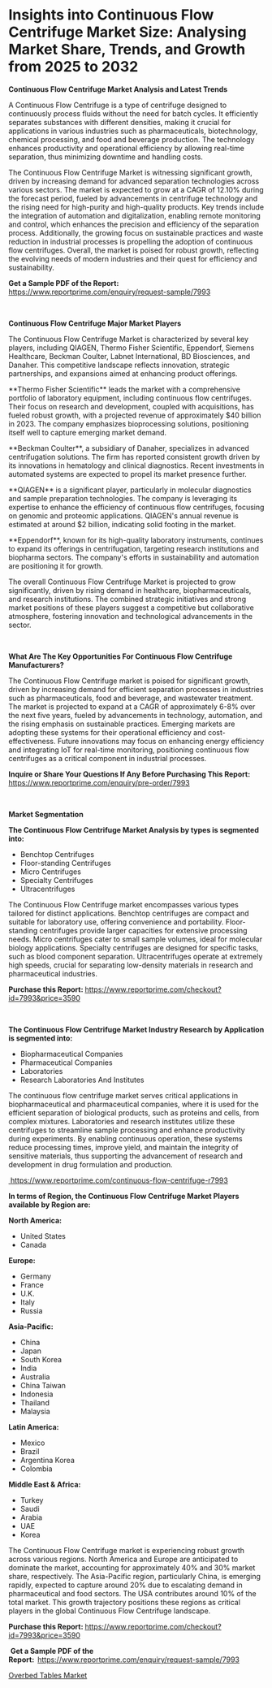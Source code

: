 <p><h1>Insights into Continuous Flow Centrifuge Market Size: Analysing Market Share, Trends, and Growth from 2025 to 2032</h1></p><p><strong>Continuous Flow Centrifuge Market Analysis and Latest Trends</strong></p>
<p><p>A Continuous Flow Centrifuge is a type of centrifuge designed to continuously process fluids without the need for batch cycles. It efficiently separates substances with different densities, making it crucial for applications in various industries such as pharmaceuticals, biotechnology, chemical processing, and food and beverage production. The technology enhances productivity and operational efficiency by allowing real-time separation, thus minimizing downtime and handling costs.</p><p>The Continuous Flow Centrifuge Market is witnessing significant growth, driven by increasing demand for advanced separation technologies across various sectors. The market is expected to grow at a CAGR of 12.10% during the forecast period, fueled by advancements in centrifuge technology and the rising need for high-purity and high-quality products. Key trends include the integration of automation and digitalization, enabling remote monitoring and control, which enhances the precision and efficiency of the separation process. Additionally, the growing focus on sustainable practices and waste reduction in industrial processes is propelling the adoption of continuous flow centrifuges. Overall, the market is poised for robust growth, reflecting the evolving needs of modern industries and their quest for efficiency and sustainability.</p></p>
<p><strong>Get a Sample PDF of the Report:&nbsp;</strong> <a href="https://www.reportprime.com/enquiry/request-sample/7993?utm_campaign=3431&utm_medium=2&utm_source=Github&utm_content=ia&utm_term=19032025&utm_id=continuous-flow-centrifuge">https://www.reportprime.com/enquiry/request-sample/7993</a></p>
<p>&nbsp;</p>
<p><strong>Continuous Flow Centrifuge Major Market Players</strong></p>
<p><p>The Continuous Flow Centrifuge Market is characterized by several key players, including QIAGEN, Thermo Fisher Scientific, Eppendorf, Siemens Healthcare, Beckman Coulter, Labnet International, BD Biosciences, and Danaher. This competitive landscape reflects innovation, strategic partnerships, and expansions aimed at enhancing product offerings.</p><p>**Thermo Fisher Scientific** leads the market with a comprehensive portfolio of laboratory equipment, including continuous flow centrifuges. Their focus on research and development, coupled with acquisitions, has fueled robust growth, with a projected revenue of approximately $40 billion in 2023. The company emphasizes bioprocessing solutions, positioning itself well to capture emerging market demand.</p><p>**Beckman Coulter**, a subsidiary of Danaher, specializes in advanced centrifugation solutions. The firm has reported consistent growth driven by its innovations in hematology and clinical diagnostics. Recent investments in automated systems are expected to propel its market presence further.</p><p>**QIAGEN** is a significant player, particularly in molecular diagnostics and sample preparation technologies. The company is leveraging its expertise to enhance the efficiency of continuous flow centrifuges, focusing on genomic and proteomic applications. QIAGEN's annual revenue is estimated at around $2 billion, indicating solid footing in the market.</p><p>**Eppendorf**, known for its high-quality laboratory instruments, continues to expand its offerings in centrifugation, targeting research institutions and biopharma sectors. The company's efforts in sustainability and automation are positioning it for growth.</p><p>The overall Continuous Flow Centrifuge Market is projected to grow significantly, driven by rising demand in healthcare, biopharmaceuticals, and research institutions. The combined strategic initiatives and strong market positions of these players suggest a competitive but collaborative atmosphere, fostering innovation and technological advancements in the sector.</p></p>
<p>&nbsp;</p>
<p><strong>What Are The Key Opportunities For Continuous Flow Centrifuge Manufacturers?</strong></p>
<p><p>The Continuous Flow Centrifuge market is poised for significant growth, driven by increasing demand for efficient separation processes in industries such as pharmaceuticals, food and beverage, and wastewater treatment. The market is projected to expand at a CAGR of approximately 6-8% over the next five years, fueled by advancements in technology, automation, and the rising emphasis on sustainable practices. Emerging markets are adopting these systems for their operational efficiency and cost-effectiveness. Future innovations may focus on enhancing energy efficiency and integrating IoT for real-time monitoring, positioning continuous flow centrifuges as a critical component in industrial processes.</p></p>
<p><strong>Inquire or Share Your Questions If Any Before Purchasing This Report:</strong> <a href="https://www.reportprime.com/enquiry/pre-order/7993?utm_campaign=3431&utm_medium=2&utm_source=Github&utm_content=ia&utm_term=19032025&utm_id=continuous-flow-centrifuge">https://www.reportprime.com/enquiry/pre-order/7993</a></p>
<p>&nbsp;</p>
<p><strong>Market Segmentation</strong></p>
<p><strong>The Continuous Flow Centrifuge Market Analysis by types is segmented into:</strong></p>
<p><ul><li>Benchtop Centrifuges</li><li>Floor-standing Centrifuges</li><li>Micro Centrifuges</li><li>Specialty Centrifuges</li><li>Ultracentrifuges</li></ul></p>
<p><p>The Continuous Flow Centrifuge market encompasses various types tailored for distinct applications. Benchtop centrifuges are compact and suitable for laboratory use, offering convenience and portability. Floor-standing centrifuges provide larger capacities for extensive processing needs. Micro centrifuges cater to small sample volumes, ideal for molecular biology applications. Specialty centrifuges are designed for specific tasks, such as blood component separation. Ultracentrifuges operate at extremely high speeds, crucial for separating low-density materials in research and pharmaceutical industries.</p></p>
<p><strong>Purchase this Report:&nbsp;</strong><a href="https://www.reportprime.com/checkout?id=7993&price=3590&utm_campaign=3431&utm_medium=2&utm_source=Github&utm_content=ia&utm_term=19032025&utm_id=continuous-flow-centrifuge">https://www.reportprime.com/checkout?id=7993&price=3590</a></p>
<p>&nbsp;</p>
<p><strong>The Continuous Flow Centrifuge Market Industry Research by Application is segmented into:</strong></p>
<p><ul><li>Biopharmaceutical Companies</li><li>Pharmaceutical Companies</li><li>Laboratories</li><li>Research Laboratories And Institutes</li></ul></p>
<p><p>The continuous flow centrifuge market serves critical applications in biopharmaceutical and pharmaceutical companies, where it is used for the efficient separation of biological products, such as proteins and cells, from complex mixtures. Laboratories and research institutes utilize these centrifuges to streamline sample processing and enhance productivity during experiments. By enabling continuous operation, these systems reduce processing times, improve yield, and maintain the integrity of sensitive materials, thus supporting the advancement of research and development in drug formulation and production.</p></p>
<p><a href="https://www.reportprime.com/continuous-flow-centrifuge-r7993?utm_campaign=3431&utm_medium=2&utm_source=Github&utm_content=ia&utm_term=19032025&utm_id=continuous-flow-centrifuge">&nbsp;https://www.reportprime.com/continuous-flow-centrifuge-r7993</a></p>
<p><strong>In terms of Region, the Continuous Flow Centrifuge Market Players available by Region are:</strong></p>
<p>
    <p> <strong> North America: </strong>
        <ul>
            <li>United States</li>
            <li>Canada</li>
        </ul>
        </p> 
    <p> <strong> Europe: </strong>
        <ul>
            <li>Germany</li>
            <li>France</li>
            <li>U.K.</li>
            <li>Italy</li>
            <li>Russia</li>
        </ul>
        </p> 
    <p> <strong> Asia-Pacific: </strong>
        <ul>
            <li>China</li>
            <li>Japan</li>
            <li>South Korea</li>
            <li>India</li>
            <li>Australia</li>
            <li>China Taiwan</li>
            <li>Indonesia</li>
            <li>Thailand</li>
            <li>Malaysia</li>
        </ul>
        </p> 
    <p> <strong> Latin America: </strong>
        <ul>
            <li>Mexico</li>
            <li>Brazil</li>
            <li>Argentina Korea</li>
            <li>Colombia</li>
        </ul>
        </p> 
    <p> <strong> Middle East & Africa: </strong>
        <ul>
            <li>Turkey</li>
            <li>Saudi</li>
            <li>Arabia</li>
            <li>UAE</li>
            <li>Korea</li>
        </ul>
    </p>
    </p>
<p><p>The Continuous Flow Centrifuge market is experiencing robust growth across various regions. North America and Europe are anticipated to dominate the market, accounting for approximately 40% and 30% market share, respectively. The Asia-Pacific region, particularly China, is emerging rapidly, expected to capture around 20% due to escalating demand in pharmaceutical and food sectors. The USA contributes around 10% of the total market. This growth trajectory positions these regions as critical players in the global Continuous Flow Centrifuge landscape.</p></p>
<p><strong>Purchase this Report: </strong><a href="https://www.reportprime.com/checkout?id=7993&price=3590&utm_campaign=3431&utm_medium=2&utm_source=Github&utm_content=ia&utm_term=19032025&utm_id=continuous-flow-centrifuge">https://www.reportprime.com/checkout?id=7993&price=3590</a></p>
<p>&nbsp;<strong>Get a Sample PDF of the Report:&nbsp;&nbsp;</strong><a href="https://www.reportprime.com/enquiry/request-sample/7993?utm_campaign=3431&utm_medium=2&utm_source=Github&utm_content=ia&utm_term=19032025&utm_id=continuous-flow-centrifuge">https://www.reportprime.com/enquiry/request-sample/7993</a></p>
<p><strong></strong></p>
<p><p><a href="https://github.com/wakerizaak8g/Market-Research-Report-List-1/blob/main/overbed-tables-market.md?utm_campaign=3431&utm_medium=2&utm_source=Github&utm_content=ia&utm_term=19032025&utm_id=continuous-flow-centrifuge">Overbed Tables Market</a></p></p>